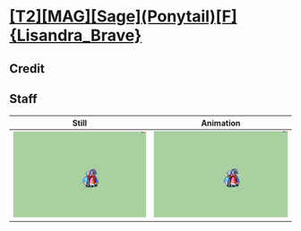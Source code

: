 # [\[T2\]\[MAG\]\[Sage\]\(Ponytail\)\[F\]{Lisandra_Brave}](../)

## Credit


	
## Staff

| Still | Animation |
| :---: | :-------: |
| ![Staff still](./Staff_000.png) | ![Staff animation](./Staff.gif) |
